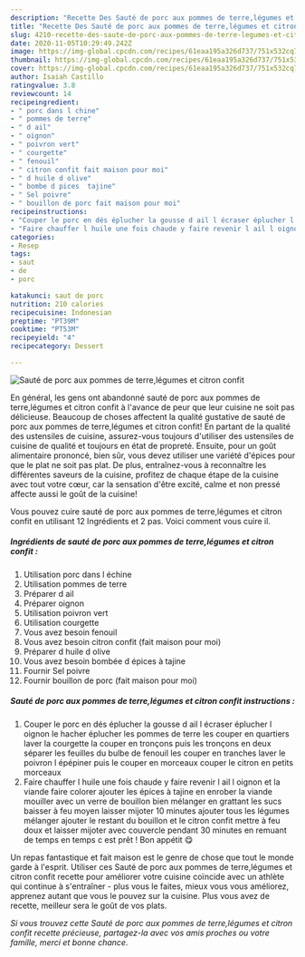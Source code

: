 ```yaml
---
description: "Recette Des Sauté de porc aux pommes de terre,légumes et citron confit"
title: "Recette Des Sauté de porc aux pommes de terre,légumes et citron confit"
slug: 4210-recette-des-saute-de-porc-aux-pommes-de-terre-legumes-et-citron-confit
date: 2020-11-05T10:29:49.242Z
image: https://img-global.cpcdn.com/recipes/61eaa195a326d737/751x532cq70/saute-de-porc-aux-pommes-de-terrelegumes-et-citron-confit-photo-principale-de-la-recette.jpg
thumbnail: https://img-global.cpcdn.com/recipes/61eaa195a326d737/751x532cq70/saute-de-porc-aux-pommes-de-terrelegumes-et-citron-confit-photo-principale-de-la-recette.jpg
cover: https://img-global.cpcdn.com/recipes/61eaa195a326d737/751x532cq70/saute-de-porc-aux-pommes-de-terrelegumes-et-citron-confit-photo-principale-de-la-recette.jpg
author: Isaiah Castillo
ratingvalue: 3.8
reviewcount: 14
recipeingredient:
- " porc dans l chine"
- " pommes de terre"
- " d ail"
- " oignon"
- " poivron vert"
- " courgette"
- " fenouil"
- " citron confit fait maison pour moi"
- " d huile d olive"
- " bombe d pices  tajine"
- " Sel poivre"
- " bouillon de porc fait maison pour moi"
recipeinstructions:
- "Couper le porc en dés éplucher la gousse d ail l écraser éplucher l oignon le hacher éplucher les pommes de terre les couper en quartiers laver la courgette la couper en tronçons puis les tronçons en deux séparer les feuilles du bulbe de fenouil les couper en tranches laver le poivron l épépiner puis le couper en morceaux couper le citron en petits morceaux"
- "Faire chauffer l huile une fois chaude y faire revenir l ail l oignon et la viande faire colorer ajouter les épices à tajine en enrober la viande mouiller avec un verre de bouillon bien mélanger en grattant les sucs baisser à feu moyen laisser mijoter 10 minutes ajouter tous les légumes mélanger ajouter le restant du bouillon et le citron confit mettre à feu doux et laisser mijoter avec couvercle pendant 30 minutes en remuant de temps en temps c est prêt ! Bon appétit 😋"
categories:
- Resep
tags:
- saut
- de
- porc

katakunci: saut de porc 
nutrition: 210 calories
recipecuisine: Indonesian
preptime: "PT39M"
cooktime: "PT53M"
recipeyield: "4"
recipecategory: Dessert

---
```



![Sauté de porc aux pommes de terre,légumes et citron confit](https://img-global.cpcdn.com/recipes/61eaa195a326d737/751x532cq70/saute-de-porc-aux-pommes-de-terrelegumes-et-citron-confit-photo-principale-de-la-recette.jpg)

En général, les gens ont abandonné sauté de porc aux pommes de terre,légumes et citron confit à l'avance de peur que leur cuisine ne soit pas délicieuse. Beaucoup de choses affectent la qualité gustative de sauté de porc aux pommes de terre,légumes et citron confit! En partant de la qualité des ustensiles de cuisine, assurez-vous toujours d'utiliser des ustensiles de cuisine de qualité et toujours en état de propreté. Ensuite, pour un goût alimentaire prononcé, bien sûr, vous devez utiliser une variété d'épices pour que le plat ne soit pas plat. De plus, entraînez-vous à reconnaître les différentes saveurs de la cuisine, profitez de chaque étape de la cuisine avec tout votre cœur, car la sensation d'être excité, calme et non pressé affecte aussi le goût de la cuisine!

<!--inarticleads1-->

Vous pouvez cuire sauté de porc aux pommes de terre,légumes et citron confit en utilisant 12 Ingrédients et 2 pas. Voici comment vous cuire il.

##### Ingrédients de sauté de porc aux pommes de terre,légumes et citron confit :

1. Utilisation  porc dans l échine
1. Utilisation  pommes de terre
1. Préparer  d ail
1. Préparer  oignon
1. Utilisation  poivron vert
1. Utilisation  courgette
1. Vous avez besoin  fenouil
1. Vous avez besoin  citron confit (fait maison pour moi)
1. Préparer  d huile d olive
1. Vous avez besoin  bombée d épices à tajine
1. Fournir  Sel poivre
1. Fournir  bouillon de porc (fait maison pour moi)




<!--inarticleads2-->

##### Sauté de porc aux pommes de terre,légumes et citron confit instructions :

1. Couper le porc en dés éplucher la gousse d ail l écraser éplucher l oignon le hacher éplucher les pommes de terre les couper en quartiers laver la courgette la couper en tronçons puis les tronçons en deux séparer les feuilles du bulbe de fenouil les couper en tranches laver le poivron l épépiner puis le couper en morceaux couper le citron en petits morceaux
1. Faire chauffer l huile une fois chaude y faire revenir l ail l oignon et la viande faire colorer ajouter les épices à tajine en enrober la viande mouiller avec un verre de bouillon bien mélanger en grattant les sucs baisser à feu moyen laisser mijoter 10 minutes ajouter tous les légumes mélanger ajouter le restant du bouillon et le citron confit mettre à feu doux et laisser mijoter avec couvercle pendant 30 minutes en remuant de temps en temps c est prêt ! Bon appétit 😋




<!--inarticleads1-->

<p>
Un repas fantastique et fait maison est le genre de chose que tout le monde garde à l'esprit. Utiliser ces Sauté de porc aux pommes de terre,légumes et citron confit recette pour améliorer votre cuisine coïncide avec un athlète qui continue à s'entraîner - plus vous le faites, mieux vous vous améliorez, apprenez autant que vous le pouvez sur la cuisine. Plus vous avez de recette, meilleur sera le goût de vos plats.
</p>

<p>
<i>Si vous trouvez cette Sauté de porc aux pommes de terre,légumes et citron confit recette précieuse, partagez-la avec vos amis proches ou votre famille, merci et bonne chance.</i>
</p>
